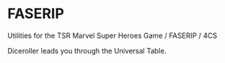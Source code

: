 # FASERIP
Utilities for the TSR Marvel Super Heroes Game / FASERIP / 4CS

Diceroller leads you through the Universal Table.
